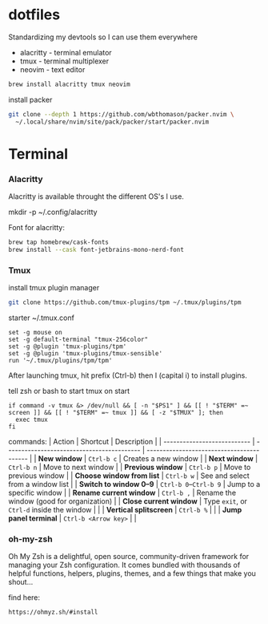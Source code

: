 # dotfiles
Standardizing my devtools so I can use them everywhere

- alacritty - terminal emulator
- tmux - terminal multiplexer
- neovim - text editor

```bash
brew install alacritty tmux neovim
```

install packer 

```bash
git clone --depth 1 https://github.com/wbthomason/packer.nvim \
  ~/.local/share/nvim/site/pack/packer/start/packer.nvim
```

# Terminal

### Alacritty
Alacritty is available throught the different OS's I use. 

mkdir -p ~/.config/alacritty

Font for alacritty:
```bash
brew tap homebrew/cask-fonts
brew install --cask font-jetbrains-mono-nerd-font
```

### Tmux

install tmux plugin manager
```bash
git clone https://github.com/tmux-plugins/tpm ~/.tmux/plugins/tpm
```

starter ~/.tmux.conf
```
set -g mouse on
set -g default-terminal "tmux-256color"
set -g @plugin 'tmux-plugins/tpm'
set -g @plugin 'tmux-plugins/tmux-sensible'
run '~/.tmux/plugins/tpm/tpm'
```
After launching tmux, hit prefix (Ctrl-b) then I (capital i) to install plugins.

tell zsh or bash to start tmux on start

```
if command -v tmux &> /dev/null && [ -n "$PS1" ] && [[ ! "$TERM" =~ screen ]] && [[ ! "$TERM" =~ tmux ]] && [ -z "$TMUX" ]; then
  exec tmux
fi
```

commands:
| Action                      | Shortcut                                   | Description                               |
| --------------------------- | ------------------------------------------ | ----------------------------------------- |
| **New window**              | `Ctrl-b c`                                 | Creates a new window                      |
| **Next window**             | `Ctrl-b n`                                 | Move to next window                       |
| **Previous window**         | `Ctrl-b p`                                 | Move to previous window                   |
| **Choose window from list** | `Ctrl-b w`                                 | See and select from a window list         |
| **Switch to window 0–9**    | `Ctrl-b 0`–`Ctrl-b 9`                      | Jump to a specific window                 |
| **Rename current window**   | `Ctrl-b ,`                                 | Rename the window (good for organization) |
| **Close current window**    | Type `exit`, or `Ctrl-d` inside the window |                                           |
| **Vertical splitscreen**    | `Ctrl-b %`                                 |                                           |
| **Jump panel terminal**     | `Ctrl-b <Arrow key>`                       |                                           |





### oh-my-zsh

Oh My Zsh is a delightful, open source, community-driven framework for managing your Zsh configuration. It comes bundled with thousands of helpful functions, helpers, plugins, themes, and a few things that make you shout...

find here:
```bash
https://ohmyz.sh/#install
```

